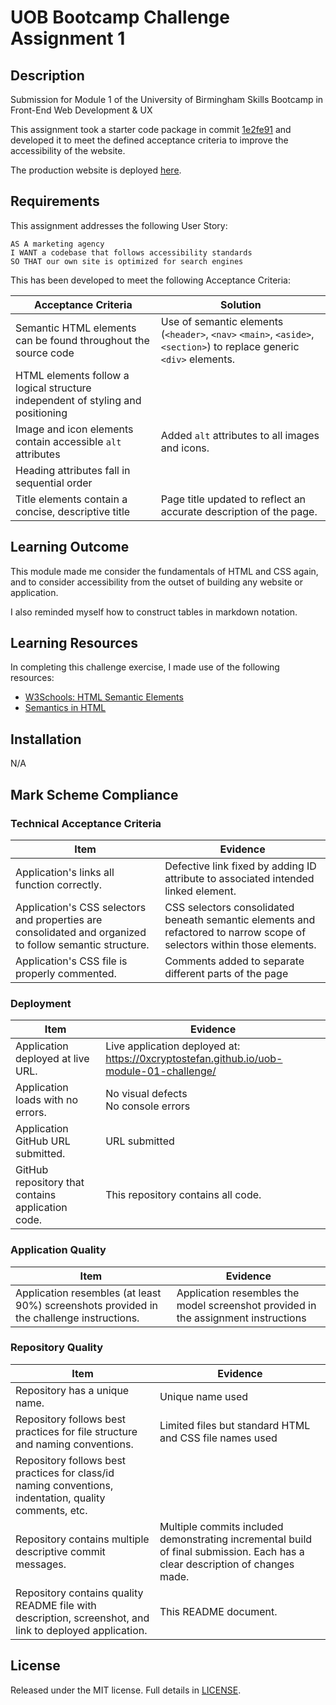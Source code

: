 # UOB Bootcamp Challenge Assignment 1

## Description

Submission for Module 1 of the University of Birmingham Skills Bootcamp in Front-End Web Development &amp; UX

This assignment took a starter code package in commit [1e2fe91](https://github.com/0xCryptoStefan/uob-module-01-challenge/commit/1e2fe9133293ea3371d588dd2e41bbb530bbb084) and developed it to meet the defined acceptance criteria to improve the accessibility of the website.

The production website is deployed [here](https://0xcryptostefan.github.io/uob-module-01-challenge/).

## Requirements

This assignment addresses the following User Story:

```
AS A marketing agency
I WANT a codebase that follows accessibility standards
SO THAT our own site is optimized for search engines
```

This has been developed to meet the following Acceptance Criteria:

| Acceptance Criteria                                                             | Solution                                                                                                             |
| ------------------------------------------------------------------------------- | -------------------------------------------------------------------------------------------------------------------- |
| Semantic HTML elements can be found throughout the source code                  | Use of semantic elements (`<header>`, `<nav>` `<main>`, `<aside>`, `<section>`) to replace generic `<div>` elements. |
| HTML elements follow a logical structure independent of styling and positioning |                                                                                                                      |
| Image and icon elements contain accessible `alt` attributes                     | Added `alt` attributes to all images and icons.                                                                      |
| Heading attributes fall in sequential order                                     |                                                                                                                      |
| Title elements contain a concise, descriptive title                             | Page title updated to reflect an accurate description of the page.                                                   |

## Learning Outcome

This module made me consider the fundamentals of HTML and CSS again, and to consider accessibility from the outset of building any website or application.

I also reminded myself how to construct tables in markdown notation.

## Learning Resources

In completing this challenge exercise, I made use of the following resources:

- [W3Schools: HTML Semantic Elements](https://www.w3schools.com/html/html5_semantic_elements.asp)
- [Semantics in HTML](https://developer.mozilla.org/en-US/docs/Glossary/Semantics#semantics_in_html)

## Installation

N/A

## Mark Scheme Compliance

### Technical Acceptance Criteria

| Item                                                                                                    | Evidence                                                                                                                |
| ------------------------------------------------------------------------------------------------------- | ----------------------------------------------------------------------------------------------------------------------- |
| Application's links all function correctly.                                                             | Defective link fixed by adding ID attribute to associated intended linked element.                                      |
| Application's CSS selectors and properties are consolidated and organized to follow semantic structure. | CSS selectors consolidated beneath semantic elements and refactored to narrow scope of selectors within those elements. |
| Application's CSS file is properly commented.                                                           | Comments added to separate different parts of the page                                                                  |

### Deployment

| Item                                              | Evidence                                                                                |
| ------------------------------------------------- | --------------------------------------------------------------------------------------- |
| Application deployed at live URL.                 | Live application deployed at: https://0xcryptostefan.github.io/uob-module-01-challenge/ |
| Application loads with no errors.                 | No visual defects <br /> No console errors                                              |
| Application GitHub URL submitted.                 | URL submitted                                                                           |
| GitHub repository that contains application code. | This repository contains all code.                                                      |

### Application Quality

| Item                                                                                     | Evidence                                                                           |
| ---------------------------------------------------------------------------------------- | ---------------------------------------------------------------------------------- |
| Application resembles (at least 90%) screenshots provided in the challenge instructions. | Application resembles the model screenshot provided in the assignment instructions |

### Repository Quality

| Item                                                                                                    | Evidence                                                                                                                     |
| ------------------------------------------------------------------------------------------------------- | ---------------------------------------------------------------------------------------------------------------------------- |
| Repository has a unique name.                                                                           | Unique name used                                                                                                             |
| Repository follows best practices for file structure and naming conventions.                            | Limited files but standard HTML and CSS file names used                                                                      |
| Repository follows best practices for class/id naming conventions, indentation, quality comments, etc.  |                                                                                                                              |
| Repository contains multiple descriptive commit messages.                                               | Multiple commits included demonstrating incremental build of final submission. Each has a clear description of changes made. |
| Repository contains quality README file with description, screenshot, and link to deployed application. | This README document.                                                                                                        |

## License

Released under the MIT license. Full details in [LICENSE](./LICENSE).
